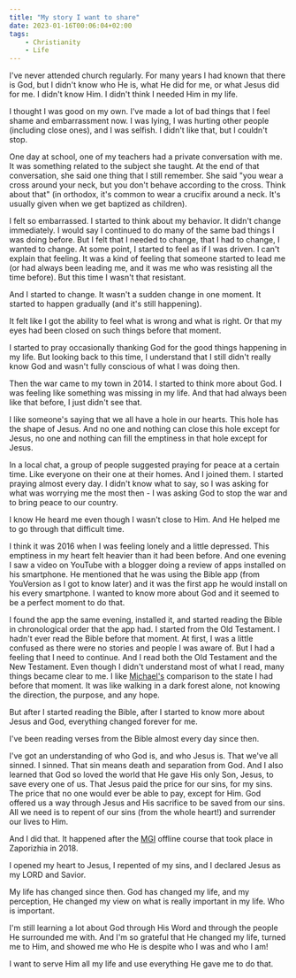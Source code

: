 ```yaml
---
title: "My story I want to share"
date: 2023-01-16T00:06:04+02:00
tags:
    - Christianity
    - Life
---
```


I've never attended church regularly. For many years I had known that there is God, but I didn't know who He is, what He did for me, or what Jesus did for me. I didn't know Him. I didn't think I needed Him in my life.

I thought I was good on my own. I've made a lot of bad things that I feel shame and embarrassment now. I was lying, I was hurting other people (including close ones), and I was selfish. I didn't like that, but I couldn't stop.

One day at school, one of my teachers had a private conversation with me. It was something related to the subject she taught. At the end of that conversation, she said one thing that I still remember. She said "you wear a cross around your neck, but you don't behave according to the cross. Think about that" (in orthodox, it's common to wear a crucifix around a neck. It's usually given when we get baptized as children).

I felt so embarrassed. I started to think about my behavior. It didn't change immediately. I would say I continued to do many of the same bad things I was doing before. But I felt that I needed to change, that I had to change, I wanted to change. At some point, I started to feel as if I was driven. I can't explain that feeling. It was a kind of feeling that someone started to lead me (or had always been leading me, and it was me who was resisting all the time before). But this time I wasn't that resistant.

And I started to change. It wasn't a sudden change in one moment. It started to happen gradually (and it's still happening).

It felt like I got the ability to feel what is wrong and what is right. Or that my eyes had been closed on such things before that moment.

I started to pray occasionally thanking God for the good things happening in my life. But looking back to this time, I understand that I still didn't really know God and wasn't fully conscious of what I was doing then.

Then the war came to my town in 2014. I started to think more about God. I was feeling like something was missing in my life. And that had always been like that before, I just didn't see that.

I like someone's saying that we all have a hole in our hearts. This hole has the shape of Jesus. And no one and nothing can close this hole except for Jesus, no one and nothing can fill the emptiness in that hole except for Jesus.

In a local chat, a group of people suggested praying for peace at a certain time. Like everyone on their one at their homes. And I joined them. I started praying almost every day. I didn't know what to say, so I was asking for what was worrying me the most then - I was asking God to stop the war and to bring peace to our country.

I know He heard me even though I wasn't close to Him. And He helped me to go through that difficult time.

I think it was 2016 when I was feeling lonely and a little depressed. This emptiness in my heart felt heavier than it had been before. And one evening I saw a video on YouTube with a blogger doing a review of apps installed on his smartphone. He mentioned that he was using the Bible app (from YouVersion as I got to know later) and it was the first app he would install on his every smartphone. I wanted to know more about God and it seemed to be a perfect moment to do that.

I found the app the same evening, installed it, and started reading the Bible in chronological order that the app had. I started from the Old Testament. I hadn't ever read the Bible before that moment. At first, I was a little confused as there were no stories and people I was aware of. But I had a feeling that I need to continue. And I read both the Old Testament and the New Testament. Even though I didn't understand most of what I read, many things became clear to me. I like [Michael's](https://www.michaelgott.global/about) comparison to the state I had before that moment. It was like walking in a dark forest alone, not knowing the direction, the purpose, and any hope.

But after I started reading the Bible, after I started to know more about Jesus and God, everything changed forever for me.

I've been reading verses from the Bible almost every day since then.

I've got an understanding of who God is, and who Jesus is. That we've all sinned. I sinned. That sin means death and separation from God. And I also learned that God so loved the world that He gave His only Son, Jesus, to save every one of us. That Jesus paid the price for our sins, for my sins. The price that no one would ever be able to pay, except for Him. God offered us a way through Jesus and His sacrifice to be saved from our sins. All we need is to repent of our sins (from the whole heart!) and surrender our lives to Him.

And I did that. It happened after the [MGI](https://www.mgi.global/) offline course that took place in Zaporizhia in 2018.

I opened my heart to Jesus, I repented of my sins, and I declared Jesus as my LORD and Savior.

My life has changed since then. God has changed my life, and my perception, He changed my view on what is really important in my life. Who is important.

I'm still learning a lot about God through His Word and through the people He surrounded me with. And I'm so grateful that He changed my life, turned me to Him, and showed me who He is despite who I was and who I am!

I want to serve Him all my life and use everything He gave me to do that.
